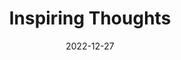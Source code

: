 ---
slug: thought-for-the-day
title: "Inspiring Thoughts"
date: 2022-12-27
excerpt: 'The meaning of our self is not to be found in its separateness from god and others but 
in the ceaseless realisation of yoga of union.'
tags: [Inspiration, Motivation, Quotes, Thoughts]
---